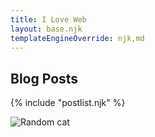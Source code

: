 ```yaml
---
title: I Love Web
layout: base.njk
templateEngineOverride: njk,md
---
```

## Blog Posts

{% include "postlist.njk" %}

<img src="{{ catpic.url }}" alt="Random cat" />